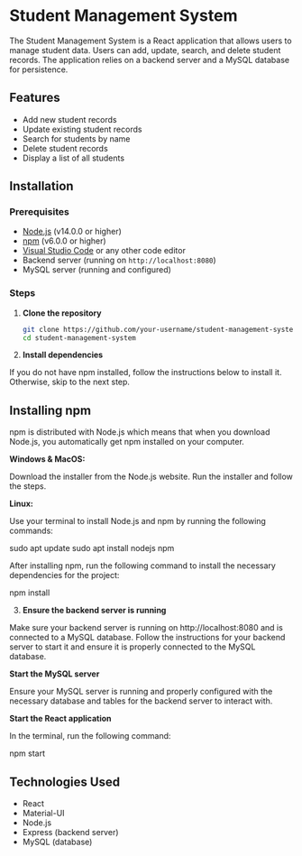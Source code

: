 # Student Management System

The Student Management System is a React application that allows users to manage student data. Users can add, update, search, and delete student records. The application relies on a backend server and a MySQL database for persistence.

## Features

- Add new student records
- Update existing student records
- Search for students by name
- Delete student records
- Display a list of all students

## Installation

### Prerequisites

- [Node.js](https://nodejs.org/) (v14.0.0 or higher)
- [npm](https://www.npmjs.com/) (v6.0.0 or higher)
- [Visual Studio Code](https://code.visualstudio.com/) or any other code editor
- Backend server (running on `http://localhost:8080`)
- MySQL server (running and configured)

### Steps

1. **Clone the repository**

   ```bash
   git clone https://github.com/your-username/student-management-system.git
   cd student-management-system

2. **Install dependencies**

If you do not have npm installed, follow the instructions below to install it. Otherwise, skip to the next step.

## Installing npm

npm is distributed with Node.js which means that when you download Node.js, you automatically get npm installed on your computer.

**Windows & MacOS:**

Download the installer from the Node.js website.
Run the installer and follow the steps.

**Linux:**

Use your terminal to install Node.js and npm by running the following commands:

sudo apt update
sudo apt install nodejs npm

After installing npm, run the following command to install the necessary dependencies for the project:

npm install

3. **Ensure the backend server is running**

Make sure your backend server is running on http://localhost:8080 and is connected to a MySQL database. Follow the instructions for your backend server to start it and ensure it is properly connected to the MySQL database.

**Start the MySQL server**

Ensure your MySQL server is running and properly configured with the necessary database and tables for the backend server to interact with.

**Start the React application**

In the terminal, run the following command:

npm start

## Technologies Used

* React
* Material-UI
* Node.js
* Express (backend server)
* MySQL (database)

